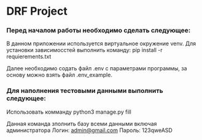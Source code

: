 # DRF Project

### Перед началом работы необходимо сделать следующее:

В данном приложении используется виртуальное окружение venv. Для установки зависимосстей выполнить команду: pip install -r requierements.txt

Далее необходимо содать файл .env с параметрами программы, за основу можно взять  файл .env_example. 

### Для наполнения тестовыми данными выполнить следующее:

Использовать комманду python3 manage.py fill

Данная команда зполнить базу всеми данными включая администратора
  Логин: admin@gmail.com
  Пароль: 123qweASD

